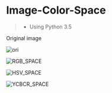 # Image-Color-Space
>- Using Python 3.5


Original image

![ori](https://user-images.githubusercontent.com/12807657/55574536-3aa5a080-573f-11e9-880a-ef0f05a1a6c1.jpg)




![RGB_SPACE](https://user-images.githubusercontent.com/12807657/55574540-3da09100-573f-11e9-8253-15eaa00a710e.jpg)





![HSV_SPACE](https://user-images.githubusercontent.com/12807657/55574549-4002eb00-573f-11e9-8150-5b9ad9b5a4fb.jpg)





![YCBCR_SPACE](https://user-images.githubusercontent.com/12807657/55574553-41ccae80-573f-11e9-83ea-207ca436a387.jpg)


